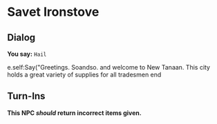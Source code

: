 # Savet Ironstove


## Dialog

**You say:** `Hail`



e.self:Say("Greetings. Soandso. and welcome to New Tanaan. This city holds a great variety of supplies for all tradesmen 
end



## Turn-Ins



**This NPC *should* return incorrect items given.**





